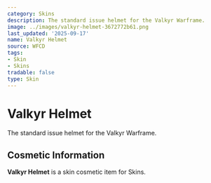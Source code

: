 ```yaml
---
category: Skins
description: The standard issue helmet for the Valkyr Warframe.
image: ../images/valkyr-helmet-3672772b61.png
last_updated: '2025-09-17'
name: Valkyr Helmet
source: WFCD
tags:
- Skin
- Skins
tradable: false
type: Skin
---
```


# Valkyr Helmet

The standard issue helmet for the Valkyr Warframe.

## Cosmetic Information

**Valkyr Helmet** is a skin cosmetic item for Skins.

